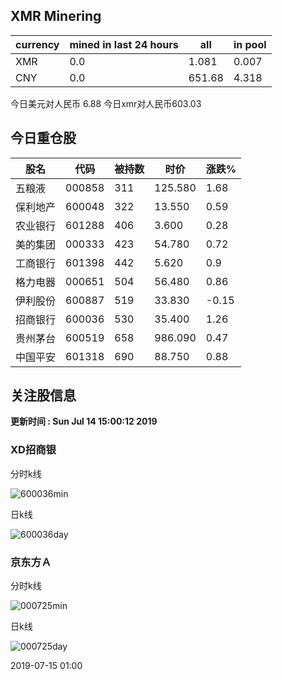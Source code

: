 ## XMR Minering

|currency|mined in last 24 hours|all|in pool|
|---|---|---|---|
|XMR|0.0|1.081|0.007|
|CNY|0.0|651.68|4.318|

今日美元对人民币 6.88	今日xmr对人民币603.03


## 今日重仓股 

|股名|代码|被持数|时价|涨跌%|
|---|---|---|---|---|
|五粮液|000858|311|125.580|1.68|
|保利地产|600048|322|13.550|0.59|
|农业银行|601288|406|3.600|0.28|
|美的集团|000333|423|54.780|0.72|
|工商银行|601398|442|5.620|0.9|
|格力电器|000651|504|56.480|0.86|
|伊利股份|600887|519|33.830|-0.15|
|招商银行|600036|530|35.400|1.26|
|贵州茅台|600519|658|986.090|0.47|
|中国平安|601318|690|88.750|0.88|

## 关注股信息
**更新时间 : Sun Jul 14 15:00:12 2019**
### XD招商银 
分时k线

![600036min](http://image.sinajs.cn/newchart/min/n/sh600036.gif)

日k线

![600036day](http://image.sinajs.cn/newchart/daily/n/sh600036.gif)

### 京东方Ａ 
分时k线

![000725min](http://image.sinajs.cn/newchart/min/n/sz000725.gif)

日k线

![000725day](http://image.sinajs.cn/newchart/daily/n/sz000725.gif)

2019-07-15 01:00